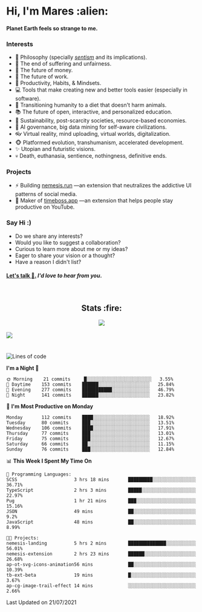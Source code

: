 <h1>Hi, I'm Mares :alien:</h1>

#### Planet Earth feels so strange to me.

### **Interests**

- 🌊 Philosophy (specially [_sentism_][sentismmedium] and its implications).
- 🎯 The end of suffering and unfairness.
- 💸 The future of money.
- 💼 The future of work.
- 🧠 Productivity, Habits, & Mindsets.
- 💻 Tools that make creating new and better tools easier (especially in software).
- 🥗 Transitioning humanity to a diet that doesn't harm animals.
- 📚 The future of open, interactive, and personalized education.
- 🌱 Sustainability, post-scarcity societies, resource-based economies.
- 🤖 AI governance, big data mining for self-aware civilizations.
- 👓 Virtual reality, mind uploading, virtual worlds, digitalization.
- 🐵 Platformed evolution, transhumanism, accelerated development.
- ✨ Utopian and futuristic visions.
- 💀 Death, euthanasia, sentience, nothingness, definitive ends.


### **Projects**

- ⚡ Building [nemesis.run](https://nemesis.run) —an extension that neutralizes the addictive UI patterns of social media.
- 💎 Maker of [timeboss.app](https://timeboss.app) —an extension that helps people stay productive on YouTube.


### **Say Hi :)**

- Do we share any interests?
- Would you like to suggest a collaboration?
- Curious to learn more about me or my ideas?
- Eager to share your vision or a thought?
- Have a reason I didn't list?

#### [Let's talk :wave:.](mailto:mareszhar@gmail.com) _I'd love to hear from you_.

[sentismmedium]: https://medium.com/@mareszhar/born-a-prisoner-a-reflection-about-life-its-struggles-and-a-plan-to-escape-d8566ce9b026

<br>

<h2 align="center">Stats :fire:</h2>

<div align="center">
  <img src="https://github-readme-streak-stats.herokuapp.com?user=mareszhar&theme=black-ice&hide_border=true&stroke=FFFFFF15&ring=DF8FFE&fire=DF8FFE&currStreakLabel=DF8FFE&background=1A232A&currStreakNum=86FFAB">
</div>

<!-- Add or remove this: &dates=B1AAB3FF at the end of the streak stats URL if they get bugged and aren't updating -->

<br>

<img src="https://activity-graph.herokuapp.com/graph?username=mareszhar&theme=nord&bg_color=00000000&color=979797&line=DF8FFE&point=00000000&area=true&hide_border=true">

<br>

<h1></h1>

<!--START_SECTION:waka-->
![Lines of code](https://img.shields.io/badge/From%20Hello%20World%20I%27ve%20Written-102236%20lines%20of%20code-blue)

**I'm a Night 🦉** 

```text
🌞 Morning    21 commits     █░░░░░░░░░░░░░░░░░░░░░░░░   3.55% 
🌆 Daytime    153 commits    ██████░░░░░░░░░░░░░░░░░░░   25.84% 
🌃 Evening    277 commits    ███████████░░░░░░░░░░░░░░   46.79% 
🌙 Night      141 commits    ██████░░░░░░░░░░░░░░░░░░░   23.82%

```
📅 **I'm Most Productive on Monday** 

```text
Monday       112 commits    ████░░░░░░░░░░░░░░░░░░░░░   18.92% 
Tuesday      80 commits     ███░░░░░░░░░░░░░░░░░░░░░░   13.51% 
Wednesday    106 commits    ████░░░░░░░░░░░░░░░░░░░░░   17.91% 
Thursday     77 commits     ███░░░░░░░░░░░░░░░░░░░░░░   13.01% 
Friday       75 commits     ███░░░░░░░░░░░░░░░░░░░░░░   12.67% 
Saturday     66 commits     ██░░░░░░░░░░░░░░░░░░░░░░░   11.15% 
Sunday       76 commits     ███░░░░░░░░░░░░░░░░░░░░░░   12.84%

```


📊 **This Week I Spent My Time On** 

```text
💬 Programming Languages: 
SCSS                     3 hrs 18 mins       █████████░░░░░░░░░░░░░░░░   36.71% 
TypeScript               2 hrs 3 mins        █████░░░░░░░░░░░░░░░░░░░░   22.97% 
Pug                      1 hr 21 mins        ███░░░░░░░░░░░░░░░░░░░░░░   15.16% 
JSON                     49 mins             ██░░░░░░░░░░░░░░░░░░░░░░░   9.2% 
JavaScript               48 mins             ██░░░░░░░░░░░░░░░░░░░░░░░   8.99%

🐱‍💻 Projects: 
nemesis-landing          5 hrs 2 mins        ██████████████░░░░░░░░░░░   56.01% 
nemesis-extension        2 hrs 23 mins       ██████░░░░░░░░░░░░░░░░░░░   26.68% 
ap-ot-svg-icons-animation56 mins             ██░░░░░░░░░░░░░░░░░░░░░░░   10.39% 
tb-ext-beta              19 mins             █░░░░░░░░░░░░░░░░░░░░░░░░   3.67% 
ap-cg-image-trail-effect 14 mins             ░░░░░░░░░░░░░░░░░░░░░░░░░   2.66%

```


 Last Updated on 21/07/2021
<!--END_SECTION:waka-->


